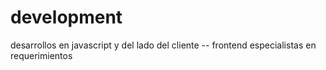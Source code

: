 # development
desarrollos en javascript y del lado del cliente -- frontend
especialistas en requerimientos
